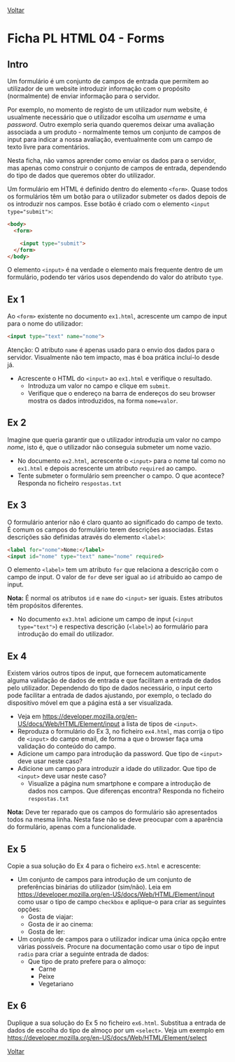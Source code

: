 [Voltar](/1.begin.md)
# Ficha PL HTML 04 - Forms

## Intro  
Um formulário é um conjunto de campos de entrada que permitem ao utilizador de um website introduzir informação com o propósito (normalmente) de enviar informação para o servidor.

Por exemplo, no momento de registo de um utilizador num website, é usualmente necessário que o utilizador escolha um *username* e uma *password*. Outro exemplo seria quando queremos deixar uma avaliação associada a um produto - normalmente temos um conjunto de campos de input para indicar a nossa avaliação, eventualmente com um campo de texto livre para comentários.

Nesta ficha, não vamos aprender como enviar os dados para o servidor, mas apenas como construir o conjunto de campos de entrada, dependendo do tipo de dados que queremos obter do utilizador.

Um formulário em HTML é definido dentro do elemento `<form>`. Quase todos os formulários têm um botão para o utilizador submeter os dados depois de os introduzir nos campos. Esse botão é criado com o elemento `<input type="submit">`:

```html
<body>
  <form>

    <input type="submit">
  </form>
</body>
```

O elemento `<input>` é na verdade o elemento mais frequente dentro de um formulário, podendo ter vários usos dependendo do valor do atributo `type`.

## Ex 1

Ao `<form>` existente no documento `ex1.html`, acrescente um campo de input para o nome do utilizador:

```html
<input type="text" name="nome">
```

Atenção: O atributo `name` é apenas usado para o envio dos dados para o servidor. Visualmente não tem impacto, mas é boa prática incluí-lo desde já. 

- Acrescente o HTML do `<input>` ao `ex1.html` e verifique o resultado.
  - Introduza um valor no campo e clique em `submit`.
  - Verifique que o endereço na barra de endereços do seu browser mostra os dados introduzidos, na forma `nome=valor`.

## Ex 2
Imagine que queria garantir que o utilizador introduzia um valor no campo *nome*, isto é, que o utilizador não conseguia submeter um nome vazio. 

- No documento `ex2.html`, acrescente o `<input>` para o nome tal como no `ex1.html` e depois acrescente um atributo `required` ao campo.
- Tente submeter o formulário sem preencher o campo. O que acontece? Responda no ficheiro `respostas.txt`


## Ex 3

O formulário anterior não é claro quanto ao significado do campo de texto. É comum os campos do formulário terem descrições associadas. Estas descrições são definidas através do elemento `<label>`:

```html
<label for="nome">Nome:</label>    
<input id="nome" type="text" name="nome" required>
```

O elemento `<label>` tem um atributo `for` que relaciona a descrição com o campo de input. O valor de `for` deve ser igual ao `id` atribuido ao campo de input. 

**Nota:** É normal os atributos `id` e `name` do `<input>` ser iguais. Estes atributos têm propósitos diferentes. 

- No documento `ex3.html` adicione um campo de input (`<input type="text">`) e respectiva descrição (`<label>`) ao formulário para introdução do email do utilizador.

## Ex 4
Existem vários outros tipos de input, que fornecem automaticamente alguma validação de dados de entrada e que facilitam a entrada de dados pelo utilizador. Dependendo do tipo de dados necessário, o input certo pode facilitar a entrada de dados ajustando, por exemplo, o teclado do dispositivo móvel em que a página está a ser visualizada.

- Veja em https://developer.mozilla.org/en-US/docs/Web/HTML/Element/input a lista de tipos de `<input>`.
- Reproduza o formulário do Ex 3, no ficheiro `ex4.html`, mas corrija o tipo de `<input>` do campo email, de forma a que o browser faça uma validação do conteúdo do campo.
- Adicione um campo para introdução da password. Que tipo de `<input>` deve usar neste caso?
- Adicione um campo para introduzir a idade do utilizador. Que tipo de `<input>` deve usar neste caso?
  - Visualize a página num smartphone e compare a introdução de dados nos campos. Que diferenças encontra? Responda no ficheiro `respostas.txt`

**Nota:** Deve ter reparado que os campos do formulário são apresentados todos na mesma linha. Nesta fase não se deve preocupar com a aparência do formulário, apenas com a funcionalidade.

## Ex 5
Copie a sua solução do Ex 4 para o ficheiro `ex5.html` e acrescente:
- Um conjunto de campos para introdução de um conjunto de preferências binárias do utilizador (sim/não). Leia em https://developer.mozilla.org/en-US/docs/Web/HTML/Element/input como usar o tipo de campo `checkbox` e aplique-o para criar as seguintes opções:
  - Gosta de viajar:
  - Gosta de ir ao cinema:
  - Gosta de ler:
- Um conjunto de campos para o utilizador indicar uma única opção entre várias possíveis. Procure na documentação como usar o tipo de input `radio` para criar a seguinte entrada de dados:
  - Que tipo de prato prefere para o almoço:
    - Carne
    - Peixe
    - Vegetariano

## Ex 6 
Duplique a sua solução do Ex 5 no ficheiro `ex6.html`. Substitua a entrada de dados de escolha do tipo de almoço por um `<select>`. Veja um exemplo em https://developer.mozilla.org/en-US/docs/Web/HTML/Element/select

[Voltar](/1.begin.md)